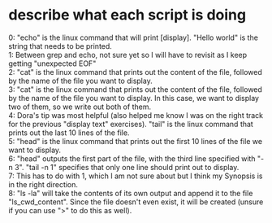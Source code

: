 # describe what each script is doing
0: "echo" is the linux command that will print [display]. "Hello world" is the string that needs to be printed.<br>
1: Between grep and echo, not sure yet so I will have to revisit as I keep getting "unexpected EOF"<br>
2: "cat" is the linux command that prints out the content of the file, followed by the name of the file you want to display.<br>
3: "cat" is the linux command that prints out the content of the file, followed by the name of the file you want to display. In this case, we want to display two of them, so we write out both of them.<br>
4: Dora's tip was most helpful (also helped me know I was on the right track for the previous "display text" exercises). "tail" is the linux command that prints out the last 10 lines of the file.<br>
5: "head" is the linux command that prints out the first 10 lines of the file we want to display.<br>
6: "head" outputs the first part of the file, with the third line specified with "-n 3". "tail -n 1" specifies that only one line should print out to display.<br>
7: This has to do with 1, which I am not sure about but I think my Synopsis is in the right direction.<br>
8: "ls -la" will take the contents of its own output and append it to the file "ls_cwd_content". Since the file doesn't even exist, it will be created (unsure if you can use ">" to do this as well). 

